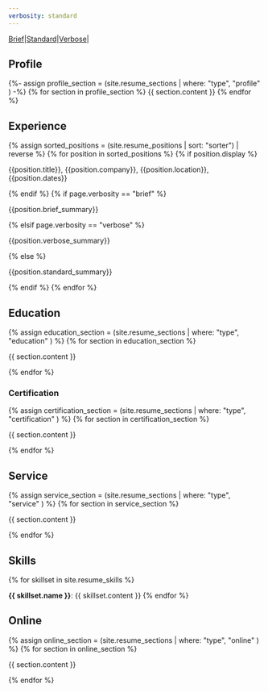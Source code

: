 ```yaml
---
verbosity: standard
---
```

[Brief](resume_brief.md)|[Standard](resume.md)|[Verbose](resume_verbose.md)|

## Profile

{%- assign profile_section = (site.resume_sections | where: "type", "profile" ) -%}
{% for section in profile_section %}
{{ section.content }}
{% endfor %}

## Experience

{% assign sorted_positions = (site.resume_positions | sort: "sorter") | reverse %}
{% for position in sorted_positions %}
  {% if position.display %}
<p>{{position.title}}, {{position.company}}, {{position.location}}, {{position.dates}}</p>
  {% endif %}
  {% if page.verbosity == "brief" %}
<p>{{position.brief_summary}}</p>
  {% elsif page.verbosity == "verbose" %}
<p>{{position.verbose_summary}}</p>
  {% else %}
<p>{{position.standard_summary}}</p>
  {% endif %}
{% endfor %}

## Education

{% assign education_section = (site.resume_sections | where: "type", "education" ) %}
{% for section in education_section %}
<p>{{ section.content }}</p>
{% endfor %}

### Certification

{% assign certification_section = (site.resume_sections | where: "type", "certification" ) %}
{% for section in certification_section %}
<p>{{ section.content }}</p>
{% endfor %}

## Service

{% assign service_section = (site.resume_sections | where: "type", "service" ) %}
{% for section in service_section %}
<p>{{ section.content }}</p>
{% endfor %}

## Skills

{% for skillset in site.resume_skills %}
<p><strong>{{ skillset.name }}</strong>: {{ skillset.content }}
{% endfor %}

## Online

{% assign online_section = (site.resume_sections | where: "type", "online" ) %}
{% for section in online_section %}
<p>{{ section.content }}</p>
{% endfor %}
